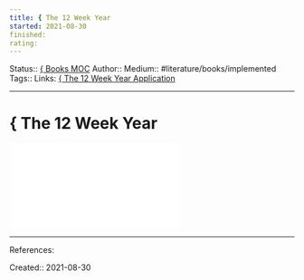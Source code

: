 ```yaml
---
title: { The 12 Week Year
started: 2021-08-30
finished:
rating:
---
```

Status:: [{ Books MOC](out/-books-moc.md)
Author:: [](None)
Medium:: #literature/books/implemented 
Tags::
Links: [{ The 12 Week Year Application](out/-the-12-week-year-application.md)
___
# { The 12 Week Year
![The 12 Week Year](out/kindle-highlights/the-12-week-year.md)
___
References:

Created:: 2021-08-30
